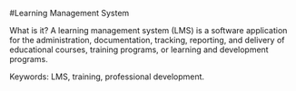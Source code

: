 #Learning Management System

What is it? A learning management system (LMS) is a software application for the administration, documentation, tracking, reporting, and delivery of educational courses, training programs, or learning and development programs.

Keywords: LMS, training, professional development.
